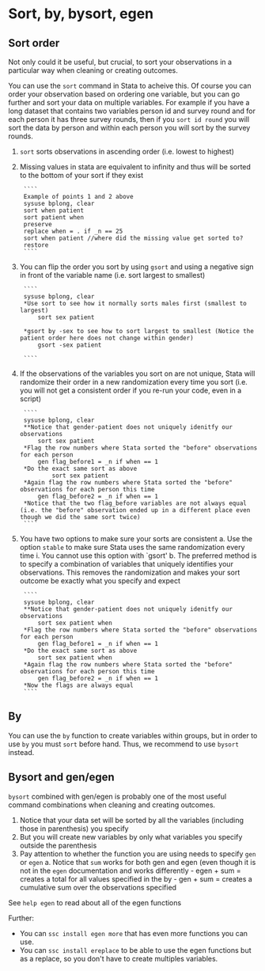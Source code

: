 # Sort, by, bysort, egen
 
## Sort order
Not only could it be useful, but crucial, to sort your observations in a particular way when cleaning or creating outcomes. 

You can use the `sort` command in Stata to acheive this. Of course you can order your observation based on ordering one variable, but you can go further and sort your data on multiple variables. For example if you have a long dataset that contains two variables person id and survey round and for each person it has three survey rounds, then if you `sort id round` you will sort the data by person and within each person you will sort by the survey rounds. 

1. `sort` sorts observations in ascending order (i.e. lowest to highest)
2. Missing values in stata are equivalent to infinity and thus will be sorted to the bottom of your sort if they exist
		
		````
		Example of points 1 and 2 above
		sysuse bplong, clear 
		sort when patient
		sort patient when
		preserve
		replace when = . if _n == 25
		sort when patient //where did the missing value get sorted to?
		restore 
		````			
3. You can flip the order you sort by using `gsort` and using a negative sign in front of the variable name (i.e. sort largest to smallest)

		````
		sysuse bplong, clear 
		*Use sort to see how it normally sorts males first (smallest to largest)
			sort sex patient
			
		*gsort by -sex to see how to sort largest to smallest (Notice the patient order here does not change within gender)
			gsort -sex patient 
		
		````
		
4. If the observations of the variables you sort on are not unique, Stata will randomize their order in a new randomization every time you sort (i.e. you will not get a consistent order if you re-run your code, even in a script)	

		````
		sysuse bplong, clear 
		**Notice that gender-patient does not uniquely idenitfy our observations
			sort sex patient
		*Flag the row numbers where Stata sorted the "before" observations for each person
			gen flag_before1 = _n if when == 1
		*Do the exact same sort as above 
				sort sex patient
		*Again flag the row numbers where Stata sorted the "before" observations for each person this time
			gen flag_before2 = _n if when == 1
		*Notice that the two flag_before variables are not always equal (i.e. the "before" observation ended up in a different place even though we did the same sort twice)
		````
		
5. You have two options to make sure your sorts are consistent 
	a. Use the option `stable` to make sure Stata uses the same randomization every time 
		i. You cannot use this option with `gsort'
	b. The preferred method is to specify a combination of variables that uniquely identifies your observations. This removes the randomization and makes your sort outcome be exactly what you specify and expect	
	
		```` 
		sysuse bplong, clear 
		**Notice that gender-patient does not uniquely idenitfy our observations
			sort sex patient when
		*Flag the row numbers where Stata sorted the "before" observations for each person
			gen flag_before1 = _n if when == 1
		*Do the exact same sort as above 
			sort sex patient when
		*Again flag the row numbers where Stata sorted the "before" observations for each person this time
			gen flag_before2 = _n if when == 1
		*Now the flags are always equal
		````


## By 

You can use the `by` function to create variables within groups, but in order to use `by` you must `sort` before hand. Thus, we recommend to use `bysort` instead. 

## Bysort and gen/egen

`bysort` combined with gen/egen is probably one of the most useful command combinations when cleaning and creating outcomes. 

1. Notice that your data set will be sorted by all the variables (including those in parenthesis) you specify
2. But you will create new variables by only what variables you specify outside the parenthesis 
3. Pay attention to whether the function you are using needs to specify `gen` or `egen`
	a. Notice that `sum` works for both gen and egen (even though it is not in the `egen` documentation and works differently
		- egen + sum = creates a total for all values specified in the by 
		- gen + sum = creates a cumulative sum over the observations specified

See `help egen` to read about all of the egen functions

Further: 
- You can `ssc install egen more` that has even more functions you can use. 
- You can `ssc install ereplace` to be able to use the egen functions but as a replace, so you don't have to create multiples variables.

